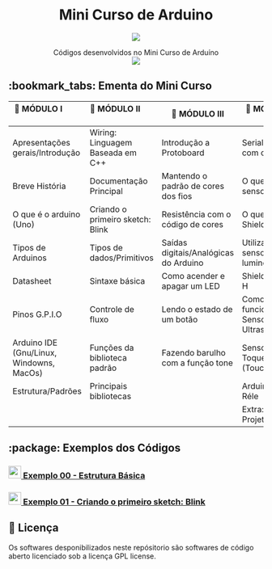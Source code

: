 <h1 align="center"> Mini Curso de Arduino</h1>
<p align="center">
  <img src="https://cdn.arduino.cc/homepage/images/what_is-board.png">
</p>
<p align="center">Códigos desenvolvidos no Mini Curso de Arduíno <br/> <img src="https://img.shields.io/badge/License-GPL%20v3-blue.svg"></p>

<h2>:bookmark_tabs: Ementa do Mini Curso</h2>

| :notebook: MÓDULO I                     | :notebook: MÓDULO II              | :notebook: MÓDULO III                 | :notebook: MÓDULO IV              |
|-----------------------------------------|-----------------------------------|---------------------------------------|-----------------------------------|
| Apresentações gerais/Introdução         | Wiring: Linguagem Baseada em C++  | Introdução a Protoboard               | Serial/USB com o PC               |
| Breve História                          | Documentação Principal            | Mantendo o padrão de cores dos fios   | O que são sensores                |
| O que é o arduino (Uno)                 | Criando o primeiro sketch: Blink  | Resistência com o código de cores     | O que são Shields                 |
| Tipos de Arduinos                       | Tipos de dados/Primitivos         | Saídas digitais/Analógicas do Arduino | Utilizando sensor de luminosidade |
| Datasheet                               | Sintaxe básica                    | Como acender e apagar um LED          | Shield Ponte H                    |
| Pinos G.P.I.O                           | Controle de fluxo                 | Lendo o estado de um botão            | Como funciona Sensor Ultrasonico  |
| Arduino IDE (Gnu/Linux, Windowns, MacOs)| Funções da biblioteca padrão      | Fazendo barulho com a função tone     | Sensor de Toque (Touch)           |
| Estrutura/Padrões                       | Principais bibliotecas            |                                       | Arduino + Réle                    |
|                                         |                                   |                                       | Extra: Projeto Final              |

<h2>:package: Exemplos dos Códigos</h2>

<h3><a href="https://github.com/WalderlanSena/miniCursoArduino/blob/master/src/exemplo00/exemplo00.ino"> 
  <img src="https://www.arduino.cc/en/pub/skins/arduinoWide/img/Icon_download-01.svg" width="25"> Exemplo 00 - Estrutura Básica
</a></h3>

<h3><a href="https://github.com/WalderlanSena/miniCursoArduino/blob/master/src/exemplo01/exemplo01.ino"> 
  <img src="https://www.arduino.cc/en/pub/skins/arduinoWide/img/Icon_download-01.svg" width="25"> Exemplo 01 - Criando o primeiro sketch: Blink
</a></h3>

## :page_facing_up: Licença
Os softwares desponibilizados neste repósitorio são softwares de código aberto licenciado sob a licença GPL license.

